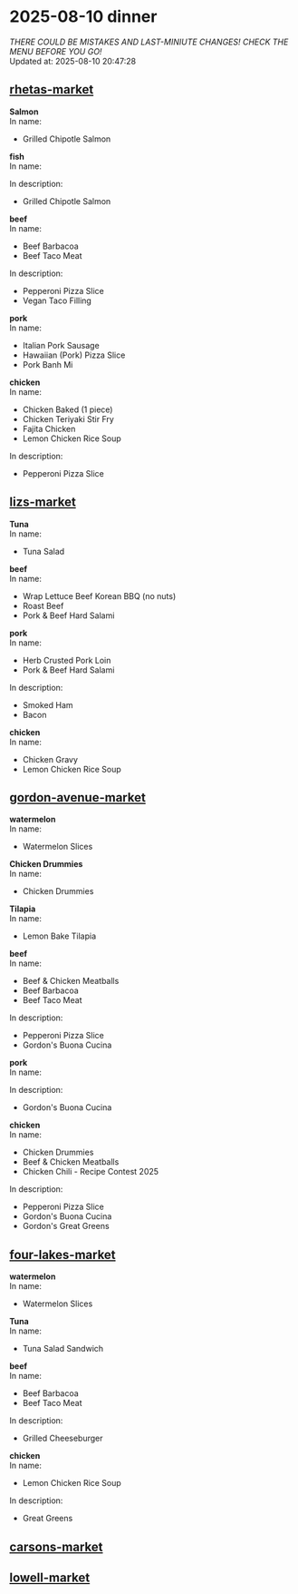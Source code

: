 # 2025-08-10 dinner  
*THERE COULD BE MISTAKES AND LAST-MINIUTE CHANGES! CHECK THE MENU BEFORE YOU GO!*  
Updated at: 2025-08-10 20:47:28  
## [rhetas-market](https://wisc-housingdining.nutrislice.com/menu/rhetas-market/dinner/2025-08-10)  
**Salmon**  
In name:   
 - Grilled Chipotle Salmon  
  
**fish**  
In name:   
  
In description:   
 - Grilled Chipotle Salmon  
  
**beef**  
In name:   
 - Beef Barbacoa  
 - Beef Taco Meat  
  
In description:   
 - Pepperoni Pizza Slice  
 - Vegan Taco Filling  
  
**pork**  
In name:   
 - Italian Pork Sausage  
 - Hawaiian (Pork) Pizza Slice  
 - Pork Banh Mi  
  
**chicken**  
In name:   
 - Chicken Baked  (1 piece)  
 - Chicken Teriyaki Stir Fry  
 - Fajita Chicken  
 - Lemon Chicken Rice Soup  
  
In description:   
 - Pepperoni Pizza Slice  
  
## [lizs-market](https://wisc-housingdining.nutrislice.com/menu/lizs-market/dinner/2025-08-10)  
**Tuna**  
In name:   
 - Tuna Salad  
  
**beef**  
In name:   
 - Wrap Lettuce Beef Korean BBQ (no nuts)  
 - Roast Beef  
 - Pork & Beef Hard Salami  
  
**pork**  
In name:   
 - Herb Crusted Pork Loin  
 - Pork & Beef Hard Salami  
  
In description:   
 - Smoked Ham  
 - Bacon  
  
**chicken**  
In name:   
 - Chicken Gravy  
 - Lemon Chicken Rice Soup  
  
## [gordon-avenue-market](https://wisc-housingdining.nutrislice.com/menu/gordon-avenue-market/dinner/2025-08-10)  
**watermelon**  
In name:   
 - Watermelon Slices  
  
**Chicken Drummies**  
In name:   
 - Chicken Drummies  
  
**Tilapia**  
In name:   
 - Lemon Bake Tilapia  
  
**beef**  
In name:   
 - Beef & Chicken Meatballs  
 - Beef Barbacoa  
 - Beef Taco Meat  
  
In description:   
 - Pepperoni Pizza Slice  
 - Gordon's Buona Cucina  
  
**pork**  
In name:   
  
In description:   
 - Gordon's Buona Cucina  
  
**chicken**  
In name:   
 - Chicken Drummies  
 - Beef & Chicken Meatballs  
 - Chicken Chili - Recipe Contest 2025  
  
In description:   
 - Pepperoni Pizza Slice  
 - Gordon's Buona Cucina  
 - Gordon's Great Greens  
  
## [four-lakes-market](https://wisc-housingdining.nutrislice.com/menu/four-lakes-market/dinner/2025-08-10)  
**watermelon**  
In name:   
 - Watermelon Slices  
  
**Tuna**  
In name:   
 - Tuna Salad Sandwich  
  
**beef**  
In name:   
 - Beef Barbacoa  
 - Beef Taco Meat  
  
In description:   
 - Grilled Cheeseburger  
  
**chicken**  
In name:   
 - Lemon Chicken Rice Soup  
  
In description:   
 - Great Greens  
  
## [carsons-market](https://wisc-housingdining.nutrislice.com/menu/carsons-market/dinner/2025-08-10)  
## [lowell-market](https://wisc-housingdining.nutrislice.com/menu/lowell-market/dinner/2025-08-10)  
  
